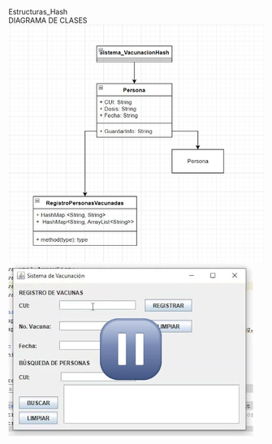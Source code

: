 Estructuras_Hash
</br>
DIAGRAMA DE CLASES
</br>
![](https://github.com/joselitogmartinez/Estructuras_Hash/blob/master/DIAGRAMA%20DE%20CLASES.jpeg)
</br>
[![](https://github.com/joselitogmartinez/Estructuras_Hash/blob/master/VIDEO.jpeg)](https://drive.google.com/file/d/1CLgHRZ19FzqJm-vwhGzuaQrXS7X9N1sz/view?usp=drivesdk)
